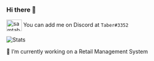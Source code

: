 ### Hi there 👋

<a href="https://discord.com/" target="blank"><img align="center" src="https://cdn.jsdelivr.net/npm/simple-icons@3.0.1/icons/discord.svg" alt="samtaber" height="30" width="40" /></a>  You can add me on Discord at `Taber#3352` 

![Stats](https://github-readme-stats.vercel.app/api?username=samtaber&show_icons=true)
<p>🔭 I’m currently working on a Retail Management System</p>
<!--

Here are some ideas to get you started:

- 🔭 I’m currently working on ...
- 🌱 I’m currently learning ...
- 👯 I’m looking to collaborate on ...
- 🤔 I’m looking for help with ...
- 💬 Ask me about ...
- 📫 How to reach me: ...
- 😄 Pronouns: ...
- ⚡ Fun fact: ...
-->
